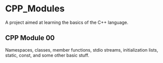 # CPP_Modules
A project aimed at learning the basics of the C++ language. </br>

## CPP Module 00
Namespaces, classes, member functions, stdio streams, initialization lists, static, const, and some other basic stuff. </br>
